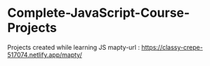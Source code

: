 # Complete-JavaScript-Course-Projects
Projects created while learning JS 
mapty-url : https://classy-crepe-517074.netlify.app/mapty/
